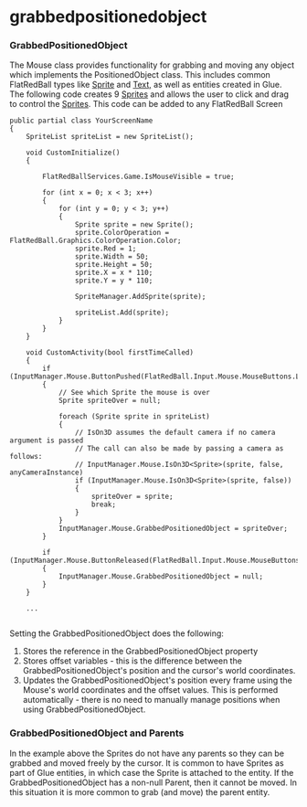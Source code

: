 # grabbedpositionedobject

### GrabbedPositionedObject

The Mouse class provides functionality for grabbing and moving any object which implements the PositionedObject class. This includes common FlatRedBall types like [Sprite](../../../../../frb/docs/index.php) and [Text,](../../../../../frb/docs/index.php) as well as entities created in Glue. The following code creates 9 [Sprites](../../../../../frb/docs/index.php) and allows the user to click and drag to control the [Sprites](../../../../../frb/docs/index.php). This code can be added to any FlatRedBall Screen

```lang:c#
public partial class YourScreenName
{
    SpriteList spriteList = new SpriteList();

    void CustomInitialize()
    {

        FlatRedBallServices.Game.IsMouseVisible = true;

        for (int x = 0; x < 3; x++)
        {
            for (int y = 0; y < 3; y++)
            {
                Sprite sprite = new Sprite();
                sprite.ColorOperation = FlatRedBall.Graphics.ColorOperation.Color;
                sprite.Red = 1;
                sprite.Width = 50;
                sprite.Height = 50;
                sprite.X = x * 110;
                sprite.Y = y * 110;

                SpriteManager.AddSprite(sprite);

                spriteList.Add(sprite);
            }
        }
    }

    void CustomActivity(bool firstTimeCalled)
    {
        if (InputManager.Mouse.ButtonPushed(FlatRedBall.Input.Mouse.MouseButtons.LeftButton))
        {
            // See which Sprite the mouse is over
            Sprite spriteOver = null;

            foreach (Sprite sprite in spriteList)
            {
                // IsOn3D assumes the default camera if no camera argument is passed
                // The call can also be made by passing a camera as follows:
                // InputManager.Mouse.IsOn3D<Sprite>(sprite, false, anyCameraInstance)
                if (InputManager.Mouse.IsOn3D<Sprite>(sprite, false))
                {
                    spriteOver = sprite;
                    break;
                }
            }
            InputManager.Mouse.GrabbedPositionedObject = spriteOver;
        }

        if (InputManager.Mouse.ButtonReleased(FlatRedBall.Input.Mouse.MouseButtons.LeftButton))
        {
            InputManager.Mouse.GrabbedPositionedObject = null;
        }
    }

    ...
```



<figure><img src="../../../../../media/2016-01-2019-04-06\_22-18-14.gif" alt=""><figcaption></figcaption></figure>

 Setting the GrabbedPositionedObject does the following:

1. Stores the reference in the GrabbedPositionedObject property
2. Stores offset variables - this is the difference between the GrabbedPositionedObject's position and the cursor's world coordinates.
3. Updates the GrabbedPositionedObject's position every frame using the Mouse's world coordinates and the offset values. This is performed automatically - there is no need to manually manage positions when using GrabbedPositionedObject.

### GrabbedPositionedObject and Parents

In the example above the Sprites do not have any parents so they can be grabbed and moved freely by the cursor. It is common to have Sprites as part of Glue entities, in which case the Sprite is attached to the entity. If the GrabbedPositionedObject has a non-null Parent, then it cannot be moved. In this situation it is more common to grab (and move) the parent entity. &#x20;
